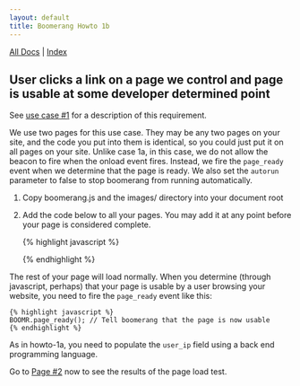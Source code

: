 ```yaml
---
layout: default 
title: Boomerang Howto 1b 
---
```


[All Docs](/) | [Index](index.html)

User clicks a link on a page we control and page is usable at some developer determined point
---------------------------------------------------------------------------------------------

See [use case \#1](../use-cases.html#uc-1) for a description of this
requirement.

We use two pages for this use case. They may be any two pages on your
site, and the code you put into them is identical, so you could just put
it on all pages on your site. Unlike case 1a, in this case, we do not
allow the beacon to fire when the onload event fires. Instead, we fire
the `page_ready` event when we determine that the page is ready. We also
set the `autorun` parameter to false to stop boomerang from running
automatically.

1.  Copy boomerang.js and the images/ directory into your document root
2.  Add the code below to all your pages. You may add it at any point
    before your page is considered complete.

    {% highlight javascript %}
    <script src="boomerang.js" type="text/javascript"></script>
    <script type="text/javascript">
    BOOMR.init({
            user_ip: "<user's ip address>",
            beacon_url: "http://yoursite.com/path/to/beacon.php",
            autorun: false
        });
    </script>
    {% endhighlight %}

The rest of your page will load normally. When you determine (through
javascript, perhaps) that your page is usable by a user browsing your
website, you need to fire the `page_ready` event like this:

    {% highlight javascript %}
    BOOMR.page_ready(); // Tell boomerang that the page is now usable
    {% endhighlight %}

As in howto-1a, you need to populate the `user_ip` field using a back
end programming language.

Go to [Page \#2](howto-1b-page%232.html) now to see the results of the
page load test.
